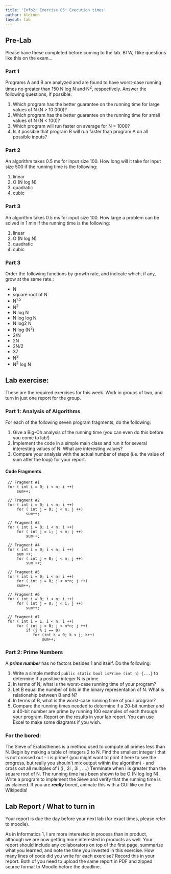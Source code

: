 ```yaml
---
title: 'Info2: Exercise 05: Execution times'
author: kleinen
layout: lab
---
```


## Pre-Lab

Please have these completed before coming to the lab. BTW, I like questions like this on the exam...

### Part 1
Programs A and B are analyzed and are found to have worst-case running times no greater than 150 N log N and N<sup>2</sup>, respectively. Answer the following questions, if possible:

  1. Which program has the better guarantee on the running time for large values of N (N > 10 000)?
  2. Which program has the better guarantee on the running time for small values of N (N < 100)?
  3. Which program will run faster on average for N = 1000?
  4. Is it possible that program B will run faster than program A on all possible inputs?

### Part 2
An algorithm takes 0.5 ms for input size 100. How long will it take for input size 500 if the running time is the following:

  1. linear
  2. O (N log N)
  3. quadratic
  4. cubic

### Part 3
An algorithm takes 0.5 ms for input size 100. How large a problem can be solved in 1 min if the running time is the following:

  1. linear
  2. O (N log N)
  3. quadratic
  4. cubic

### Part 3
Order the following functions by growth rate, and indicate which, if any, grow at the same rate.:
- N
- square root of N
- N<sup>1.5</sup>
- N<sup>2</sup>
- N log N
- N log log N
- N log2 N
- N log (N<sup>2</sup>)
- 2/N
- 2N
- 2N/2
- 37
- N<sup>3</sup>
- N<sup>2</sup> log N



## Lab exercise:

These are the required exercises for this week. Work in groups of two, and turn in just one report for the group.

### Part 1: Analysis of Algorithms
For each of the following seven program fragments, do the following:

1. Give a Big-Oh analysis of the running time (you can even do this before you come to lab!)
2. Implement the code in a simple main class and run it for several interesting values of N. What are interesting values?
3. Compare your analysis with the actual number of steps (i.e. the value of sum after the loop) for your report.

#### Code Fragments

     // Fragment #1
     for ( int i = 0; i < n; i ++)
         sum++;

     // Fragment #2
     for ( int i = 0; i < n; i ++)
         for ( int j = 0; j < n; j ++)
             sum++;

     // Fragment #3
     for ( int i = 0; i < n; i ++)
         for ( int j = i; j < n; j ++)
             sum++;

     // Fragment #4
     for ( int i = 0; i < n; i ++)
         sum ++;
         for ( int j = 0; j < n; j ++)
             sum ++;

     // Fragment #5
     for ( int i = 0; i < n; i ++)
         for ( int j = 0; j < n*n; j ++)
         sum++;

     // Fragment #6
     for ( int i = 0; i < n; i ++)
         for ( int j = 0; j < i; j ++)
             sum++;

     // Fragment #7
     for ( int i = 1; i < n; i ++)
         for ( int j = 0; j < n*n; j ++)
             if (j % i == 0)
                for (int k = 0; k < j; k++)
                    sum++;

### Part 2: Prime Numbers

A  ***prime number*** has no factors besides 1 and itself. Do the following:

1. Write a simple method `public static bool isPrime (int n) {...}` to determine if a positive integer N is prime.
2. In terms of N, what is the worst-case running time of your program?
3. Let B equal the number of bits in the binary representation of N. What is relationship between B and N?
4. In terms of B, what is the worst-case running time of your program?
5. Compare the running times needed to determine if a 20-bit number and a 40-bit number are prime by running 100 examples of each through your program. Report on the results in your lab report. You can use Excel to make some diagrams if you wish.

### For the bored:

The Sieve of Eratosthenes is a method used to compute all primes less than N. Begin by making a table of integers 2 to N.
Find the smallest integer i that is not crossed out - i is prime! (you might want to print it here to see the progress, but really you shouln't mix output within the algorithm) - and cross out all multiples of i (i , 2i , 3i , ....)
Terminate when i is greater than the square root of N. The running time has been shown to be O (N log log N). Write a program to implement the Sieve and verify that the running time is as claimed. If you are ***really*** bored, animate this with a GUI like on the Wikipedia!

## Lab Report / What to turn in

Your report is due the day before your next lab (for exact times, please refer to moodle).

As in Informatics 1, I am more interested in process than in product,
although we are now getting more interested in products as well.
Your report should include any collaborators on top of the first page,
summarize what you learned,
and note the time you invested in this exercise. How many lines of code did you write for each exercise? Record this in your report.
Both of you need to upload the same report in PDF and zipped source format to Moodle before the
deadline.

